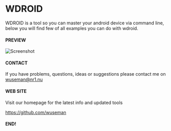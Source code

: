 # WDROID

WDROID is a tool so you can master your android device via command line, below you will find few of all examples you can do with wdroid.

#### PREVIEW

![Screenshot](.preview/wdroid.gif)

#### CONTACT 

If you have problems, questions, ideas or suggestions please contact me on wuseman@nr1.nu

#### WEB SITE

Visit our homepage for the latest info and updated tools

https://github.com/wuseman

#### END!
